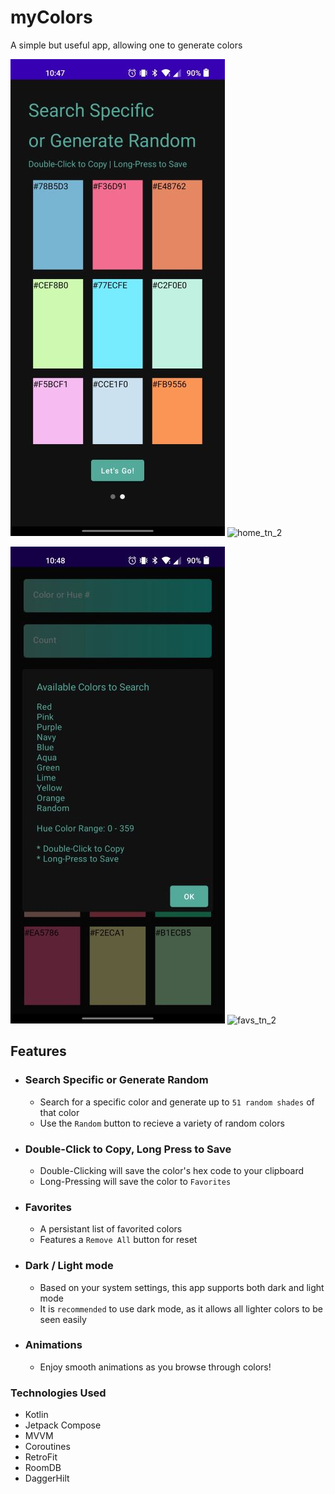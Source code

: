 # myColors

A simple but useful app, allowing one to generate colors

![Intro](https://github.com/BrianJr03/myColors/blob/master/search_specific_small.jpg)
![home_tn_2](https://user-images.githubusercontent.com/55070185/189548950-ada26e73-a52b-48ec-919f-d7e46076638c.JPEG)

![Info](https://github.com/BrianJr03/myColors/blob/master/info_small.jpg)
![favs_tn_2](https://user-images.githubusercontent.com/55070185/189549012-175e681b-3532-4f0c-8bbc-2496e4d1ebc5.JPEG)

## Features
- ### Search Specific or Generate Random
  - Search for a specific color and generate up to `51 random shades` of that color
  - Use the `Random` button to recieve a variety of random colors
  
- ### Double-Click to Copy, Long Press to Save
  - Double-Clicking will save the color's hex code to your clipboard
  - Long-Pressing will save the color to `Favorites`

- ### Favorites
  - A persistant list of favorited colors
  - Features a `Remove All` button for reset
  
- ### Dark / Light mode
  - Based on your system settings, this app supports both dark and light mode
  - It is `recommended` to use dark mode, as it allows all lighter colors to be seen easily

- ### Animations
  - Enjoy smooth animations as you browse through colors!
  
### Technologies Used
 - Kotlin
 - Jetpack Compose
 - MVVM
 - Coroutines
 - RetroFit
 - RoomDB
 - DaggerHilt
